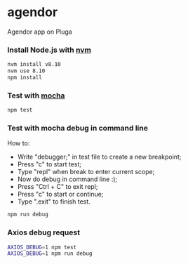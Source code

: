 # agendor
Agendor app on Pluga

### Install Node.js with [nvm](https://github.com/creationix/nvm)
```sh
nvm install v8.10
nvm use 8.10
npm install
```

### Test with [mocha](https://github.com/mochajs/mocha)
```sh
npm test
```

### Test with mocha debug in command line
How to:
  - Write "debugger;" in test file to create a new breakpoint;
  - Press "c" to start test;
  - Type "repl" when break to enter current scope;
  - Now do debug in command line :);
  - Press "Ctrl + C" to exit repl;
  - Press "c" to start or continue;
  - Type ".exit" to finish test.
```sh
npm run debug
```

### Axios debug request
```sh
AXIOS_DEBUG=1 npm test
AXIOS_DEBUG=1 npm run debug
```

